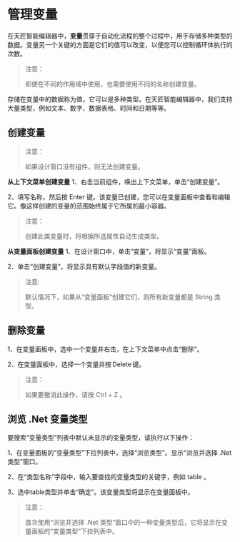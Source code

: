 # 管理变量 
在天匠智能编辑器中，**变量**贯穿于自动化流程的整个过程中，用于存储多种类型的数据。变量另一个关键的方面是它们的值可以改变，以便您可以控制循环体执行的次数。

>注意： 
> 
>即使在不同的作用域中使用，也需要使用不同的名称创建变量。 

存储在变量中的数据称为值，它可以是多种类型。在天匠智能编辑器中，我们支持大量类型，例如文本、数字、数据表格、时间和日期等等。 

## 创建变量
>注意： 
> 
>如果设计窗口没有组件，则无法创建变量。 
  
**从上下文菜单创建变量** 
1、右击当前组件，唤出上下文菜单，单击“创建变量”。 
 
2、填写名称，然后按 Enter 键。该变量已创建，您可以在变量面板中查看和编辑它。像这样创建的变量的范围始终属于它所属的最小容器。

>注意： 
> 
>  创建此类变量时，将根据所选属性自动生成类型。 
  
**从变量面板创建变量** 
1、在设计窗口中，单击“变量”，将显示“变量”面板。
 
2、单击“创建变量”，将显示具有默认字段值的新变量。 
>  注意: 
> 
>  默认情况下，如果从“变量面板”创建它们，则所有新变量都是 String 类型。 
  
## 删除变量 
1、在变量面板中，选中一个变量并右击，在上下文菜单中点击“删除”。 
  
2、在变量面板中，选择一个变量并按 Delete 键。 
>  注意： 
> 
>  如果要撤消此操作，请按 Ctrl + Z 。 

## 浏览 .Net 变量类型 
要搜索“变量类型”列表中默认未显示的变量类型，请执行以下操作：

1、在变量面板的“变量类型”下拉列表中，选择“浏览类型”。显示“浏览并选择 .Net 类型”窗口。 
  
  
2、在“类型名称”字段中，输入要查找的变量类型的关键字，例如 table 。 
  
3、选中table类型并单击“确定”。该变量类型将显示在变量面板中。 
  
  
>  注意： 
> 
>  首次使用“浏览并选择 .Net 类型”窗口中的一种变量类型后，它将显示在变量面板的“变量类型”下拉列表中。 
